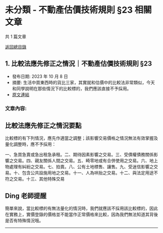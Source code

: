# 未分類 - 不動產估價技術規則 §23 相關文章

共 1 篇文章

[返回總目錄](00_總目錄.md)

## 1. 比較法應先修正之情況｜不動產估價技術規則 §23

- 發布日期: 2023 年 10 月 8 日
- 摘要: 生活中買東西時的貨比三家，其實就和估價中的比較法非常類似，今天和同學說明在那些情況下的比較標的，我們應該直接不予採用。
- [原文連結](https://www.jasper-realestate.com/%e6%af%94%e8%bc%83-%e6%b3%95%e6%87%89%e5%85%88%e4%bf%ae%e6%ad%a3%e4%b9%8b%e6%83%85%e6%b3%81%e4%b8%8d%e5%8b%95%e7%94%a2%e4%bc%b0%e5%83%b9%e6%8a%80%e8%a1%93%e8%a6%8f%e5%89%87-23/)

### 文章內容:

## 比較法應先修正之情況要點

比較標的有下列情況，應先作適當之調整；該影響交易價格之情況無法有效掌握及量化調整時，應不予採用：

一、急買急賣或急出租急承租。二、期待因素影響之交易。三、受債權債務關係影響之交易。四、親友關係人間之交易。五、畸零地或有合併使用之交易。六、地上物處理有糾紛之交易。七、拍賣。八、公有土地標售、讓售。九、受迷信影響之交易。十、包含公共設施用地之交易。十一、人為哄抬之交易。十二、與法定用途不符之交易。十三、其他特殊交易

## Ding 老師提醒

簡單來說，當比較標的有無法量化的情況時，我們就應該不採用該比較標的，因此在實務上，實價登錄的價格並不能當作正常價格來比較，因為我們無法知道其背後是否有特殊情況哦。

---

